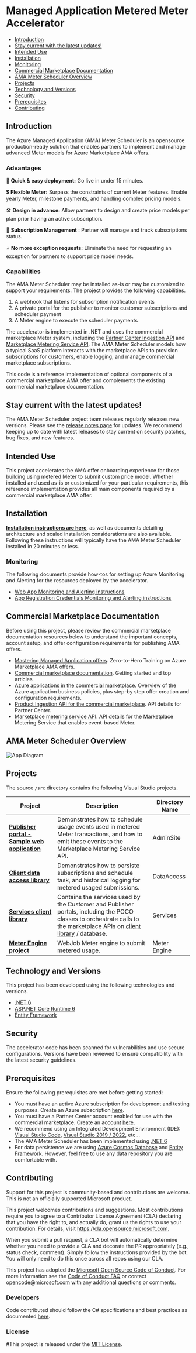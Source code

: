 # Managed Application Metered Meter Accelerator

<!-- no toc -->
- [Introduction](#introduction)
- [Stay current with the latest updates!](#stay-current-with-the-latest-updates)
- [Intended Use](#intended-use)
- [Installation](#installation)
- [Monitoring](#monitoring)
- [Commercial Marketplace Documentation](#commercial-marketplace-documentation)
- [AMA Meter Scheduler Overview](#ama-Meter-scheduler-overview)
- [Projects](#projects)
- [Technology and Versions](#technology-and-versions)
- [Security](#security)
- [Prerequisites](#prerequisites)
- [Contributing](#contributing)


## Introduction

The Azure Managed Application (AMA) Meter Scheduler is an opensource production-ready solution that enables partners to implement and manage advanced Meter models for Azure Marketplace AMA offers.

### Advantages

🚀 **Quick & easy deployment:** Go live in under 15 minutes.​

💲 **Flexible Meter:** Surpass the constraints of current Meter features. Enable yearly Meter, milestone payments, and handling complex pricing models.​

🛠️ **Design in advance:** Allow partners to design and create price models per plan prior having an active subscription.​

💼 **Subscription Management** : Partner will manage and track subscriptions status.

⭐ **No more exception requests:** Eliminate the need for requesting an exception for partners to support price model needs.

### Capabilities

The AMA Meter Scheduler may be installed as-is or may be customized to support your requirements. The project provides the following capabilities.

1. A webhook that listens for subscription notification events
2. A private portal for the publisher to monitor customer subscriptions and scheduler payment
3. A Meter engine to execute the scheduler payments

The accelerator is implemented in .NET and uses the commercial marketplace Meter system, including the [Partner Center Ingestion API](https://learn.microsoft.com/en-us/partner-center/marketplace/product-ingestion-api) and [Marketplace Metering Service API](https://docs.microsoft.com/en-us/azure/marketplace/partner-center-portal/marketplace-metering-service-apis). The AMA Meter Scheduler models how a typical SaaS platform interacts with the marketplace APIs to provision subscriptions for customers, enable logging, and manage commercial marketplace subscriptions.

This code is a reference implementation of optional components of a commercial marketplace AMA offer and complements the existing commercial marketplace documentation.

## Stay current with the latest updates!

The AMA Meter Scheduler project team releases regularly releases new versions. Please see the [release notes page](https://github.com/microsoft/azure-app-Meter-scheduler/releases) for updates. We recommend keeping up to date with latest releases to stay current on security patches, bug fixes, and new features.

## Intended Use

This project accelerates the AMA offer onboarding experience for those building using metered Meter to submit custom price model. Whether installed and used as-is or customized for your particular requirements, this reference implementation provides all main components required by a commercial marketplace AMA offer.

## Installation

**[Installation instructions are here](./docs/Installation-Instructions.md)**, as well as documents detailing architecture and scaled installation considerations are also available. Following these instructions will typically have the AMA Meter Scheduler installed in 20 minutes or less.

### Monitoring

The following documents provide how-tos for setting up Azure Monitoring and Alerting for the resources deployed by the accelerator.

- [Web App Monitoring and Alerting instructions](./docs/WebApp-Monitoring.md)
- [App Registration Credentials Monitoring and Alerting instructions](./docs/WebApp-Monitoring.md)

## Commercial Marketplace Documentation

Before using this project, please review the commercial marketplace documentation resources below to understand the important concepts, account setup, and offer configuration requirements for publishing AMA offers.

- [Mastering Managed Application offers](https://aka.ms/MasteringTheMarketplace/ama). Zero-to-Hero Training on Azure Marketplace AMA offers.
- [Commercial marketplace documentation](https://docs.microsoft.com/azure/marketplace/). Getting started and top articles
- [Azure applications in the commercial marketplace](https://learn.microsoft.com/en-us/partner-center/marketplace/azure-app-offer-setup). Overview of the Azure application business policies, plus step-by step offer creation and configuration requirements.
- [Product Ingestion API for the commercial marketplace](https://learn.microsoft.com/en-us/partner-center/marketplace/product-ingestion-api). API details for Partner Center.
- [Marketplace metering service API](https://docs.microsoft.com/azure/marketplace/partner-center-portal/marketplace-metering-service-apis). API details for the Marketplace Metering Service that enables event-based Meter.

## AMA Meter Scheduler Overview

![App Diagram](./docs/images/ama.jpg)

## Projects

The source `/src` directory contains the following Visual Studio projects.

| Project | Description | Directory Name |
| --- | --- | --- |
| [**Publisher portal - Sample web application**](./src/AdminSite) | Demonstrates how to schedule usage events used in metered Meter transactions, and how to emit these events to the Marketplace Metering Service API. |AdminSite|
| [**Client data access library**](./src/DataAccess) | Demonstrates how to persiste subscriptions and schedule task, and historical logging for metered usaged submissions. | DataAccess |
| [**Services client library**](./src/Services) | Contains the services used by the Customer and Publisher portals, including the POCO classes to orchestrate calls to the marketplace APIs on [client library](https://github.com/microsoft/commercial-marketplace-client-dotnet) / database.|Services |
| [**Meter Engine project**](./src/MeteredTriggerJob) | WebJob Meter engine to submit metered usage. | Meter Engine |

## Technology and Versions

This project has been developed using the following technologies and versions.

- [.NET 6](https://dotnet.microsoft.com/en-us/download/dotnet/6.0)
- [ASP.NET Core Runtime 6](https://dotnet.microsoft.com/en-us/download/dotnet/6.0)
- [Entity Framework](https://docs.microsoft.com/ef/)

## Security

The accelerator code has been scanned for vulnerabilities and use secure configurations. Versions have been reviewed to ensure compatibility with the latest security guidelines.

## Prerequisites

Ensure the following prerequisites are met before getting started:

- You must have an active Azure subscription for development and testing purposes. Create an Azure subscription [here](https://azure.microsoft.com/free/).
- You must have a Partner Center account enabled for use with the commercial marketplace. Create an account [here](https://docs.microsoft.com/azure/marketplace/partner-center-portal/create-account).
- We recommend using an Integrated Development Environment (IDE):  [Visual Studio Code](https://code.visualstudio.com/),  [Visual Studio 2019 / 2022](https://visualstudio.microsoft.com/thank-you-downloading-visual-studio/?sku=Community&rel=16#), etc...
- The AMA Meter Scheduler has been implemented using [.NET 6](https://dotnet.microsoft.com/en-us/download/dotnet/6.0)
- For data persistence we are using [Azure Cosmos Database](https://learn.microsoft.com/en-us/azure/cosmos-db/introduction) and [Entity Framework](https://docs.microsoft.com/ef/). However, feel free to use any data repository you are comfortable with.  

## Contributing

Support for this project is community-based and contributions are welcome. This is not an officially supported Microsoft product.

This project welcomes contributions and suggestions.  Most contributions require you to agree to a Contributor License Agreement (CLA) declaring that you have the right to, and actually do, grant us
the rights to use your contribution. For details, visit <https://cla.opensource.microsoft.com.>

When you submit a pull request, a CLA bot will automatically determine whether you need to provide a CLA and decorate the PR appropriately (e.g., status check, comment). Simply follow the instructions provided by the bot. You will only need to do this once across all repos using our CLA.

This project has adopted the [Microsoft Open Source Code of Conduct](https://opensource.microsoft.com/codeofconduct/).
For more information see the [Code of Conduct FAQ](https://opensource.microsoft.com/codeofconduct/faq/) or
contact [opencode@microsoft.com](mailto:opencode@microsoft.com) with any additional questions or comments.

### Developers

Code contributed should follow the C# specifications and best practices as documented [here](https://docs.microsoft.com/en-us/dotnet/csharp/programming-guide/inside-a-program/coding-conventions).

### License

#This project is released under the [MIT License](LICENSE).
